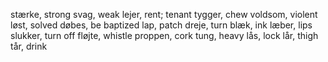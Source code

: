 stærke, strong
svag, weak
lejer, rent; tenant
tygger, chew
voldsom, violent
løst, solved
døbes, be baptized
lap, patch
dreje, turn
blæk, ink
læber, lips
slukker, turn off
fløjte, whistle
proppen, cork
tung, heavy
lås, lock
lår, thigh
tår, drink